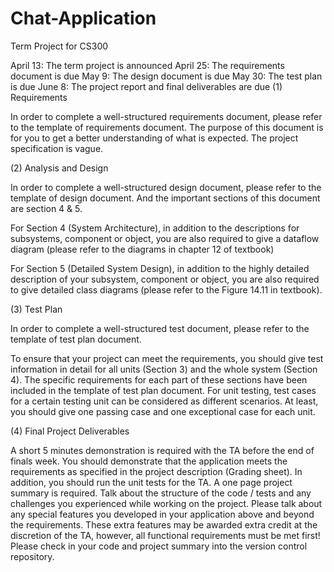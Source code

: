 # Chat-Application
Term Project for CS300

<Schedule>
April 13: The term project is announced
April 25: The requirements document is due
May 9: The design document is due
May 30: The test plan is due
June 8: The project report and final deliverables are due

<Project Description>
(1) Requirements

In order to complete a well-structured requirements document, please refer to the template of requirements document. The purpose of this document is for you to get a better understanding of what is expected. The project specification is vague.

(2) Analysis and Design

In order to complete a well-structured design document, please refer to the template of design document. And the important sections of this document are section 4 & 5.

For Section 4 (System Architecture), in addition to the descriptions for subsystems, component or object, you are also required to give a dataflow diagram (please refer to the diagrams in chapter 12 of textbook)

For Section 5 (Detailed System Design), in addition to the highly detailed description of your subsystem, component or object, you are also required to give detailed class diagrams (please refer to the Figure 14.11 in textbook).

(3) Test Plan

In order to complete a well-structured test document, please refer to the template of test plan document.

To ensure that your project can meet the requirements, you should give test information in detail for all units (Section 3) and the whole system (Section 4). The specific requirements for each part of these sections have been included in the template of test plan document. For unit testing, test cases for a certain testing unit can be considered as different scenarios. At least, you should give one passing case and one exceptional case for each unit.

(4) Final Project Deliverables

A short 5 minutes demonstration is required with the TA before the end of finals week. You should demonstrate that the application meets the requirements as specified in the project description (Grading sheet). In addition, you should run the unit tests for the TA. A one page project summary is required. Talk about the structure of the code / tests and any challenges you experienced while working on the project. Please talk about any special features you developed in your application above and beyond the requirements. These extra features may be awarded extra credit at the discretion of the TA, however, all functional requirements must be met first! Please check in your code and project summary into the version control repository.
